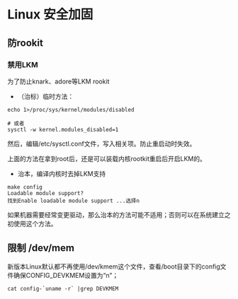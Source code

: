 # Linux 安全加固

## 防rookit

### 禁用LKM

为了防止knark、adore等LKM rookit


- （治标）临时方法：
```shell
echo 1>/proc/sys/kernel/modules/disabled

# 或者
sysctl -w kernel.modules_disabled=1

```

然后，编辑/etc/sysctl.conf文件，写入相关项。防止重启动时失效。

上面的方法在拿到root后，还是可以装载内核rootkit重启后开启LKM的。

- 治本，编译内核时去掉LKM支持

```shell
make config
Loadable module support?
找到Enable loadable module support ...选择n
```

如果机器需要经常变更驱动，那么治本的方法可能不适用；否则可以在系统建立之初使用这个方法。


## 限制 /dev/mem

新版本Linux默认都不再使用/dev/kmem这个文件，查看/boot目录下的config文件确保CONFIG_DEVKMEM设置为“n”；

```shell
cat config-`uname -r` |grep DEVKMEM 
```